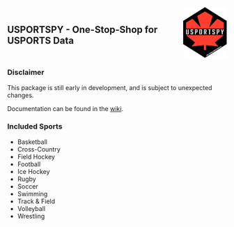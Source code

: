 <div style="display: flex; justify-content: space-between; align-items: center;">
    <h2 style="flex: 1; text-align: left;">USPORTSPY - One-Stop-Shop for USPORTS Data</h2>
    <img src="usportspy.png" alt="USPORTSPY Logo" style="width: 100px; height: auto; margin-left: 10px; align-self: flex-end;">
</div>

### Disclaimer
This package is still early in development, and is subject to unexpected changes.

Documentation can be found in the [wiki](https://github.com/uwaggs/usportspy/wiki).

### Included Sports
- Basketball
- Cross-Country
- Field Hockey
- Football
- Ice Hockey
- Rugby
- Soccer
- Swimming
- Track & Field
- Volleyball
- Wrestling
